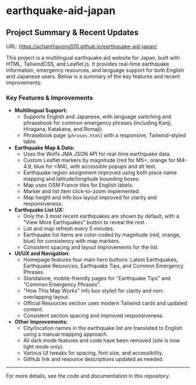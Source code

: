 # earthquake-aid-japan

## Project Summary & Recent Updates

URL: https://achanthavong510.github.io/earthquake-aid-japan/

This project is a multilingual earthquake aid website for Japan, built with HTML, TailwindCSS, and Leaflet.js. It provides real-time earthquake information, emergency resources, and language support for both English and Japanese users. Below is a summary of the key features and recent improvements:

### Key Features & Improvements
- **Multilingual Support:**
  - Supports English and Japanese, with language switching and phrasebook for common emergency phrases (including Kanji, Hiragana, Katakana, and Romaji).
  - Phrasebook page (`phrases.html`) with a responsive, Tailwind-styled table.
- **Earthquake Map & Data:**
  - Uses the Wolfx JMA JSON API for real-time earthquake data.
  - Custom Leaflet markers by magnitude (red for M5+, orange for M4–4.9, blue for <M4), with accessible popups and alt text.
  - Earthquake region assignment improved using both place name mapping and latitude/longitude bounding boxes.
  - Map uses OSM France tiles for English labels.
  - Marker and list item click-to-zoom implemented.
  - Map height and info box layout improved for clarity and responsiveness.
- **Earthquake List UX:**
  - Only the 3 most recent earthquakes are shown by default, with a "View More Earthquakes" button to reveal the rest.
  - List and map refresh every 5 minutes.
  - Earthquake list items are color-coded by magnitude (red, orange, blue) for consistency with map markers.
  - Consistent spacing and layout improvements for the list.
- **UI/UX and Navigation:**
  - Homepage features four main hero buttons: Latest Earthquakes, Earthquake Resources, Earthquake Tips, and Common Emergency Phrases.
  - Standalone, mobile-friendly pages for "Earthquake Tips" and "Common Emergency Phrases".
  - "How This Map Works" info box styled for clarity and non-overlapping layout.
  - Official Resources section uses modern Tailwind cards and updated content.
  - Consistent section spacing and improved responsiveness.
- **Other Improvements:**
  - City/location names in the earthquake list are translated to English using a manual mapping approach.
  - All dark mode features and code have been removed (site is now light mode only).
  - Various UI tweaks for spacing, font size, and accessibility.
  - GitHub link and resource descriptions updated as needed.

---

For more details, see the code and documentation in this repository.
